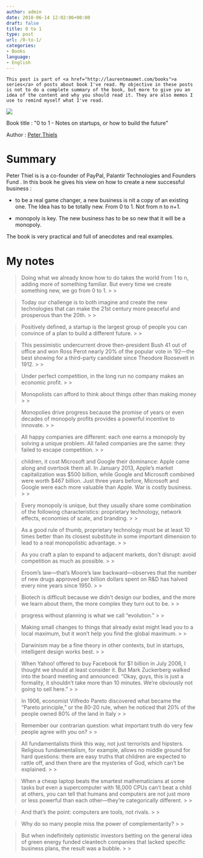 ```yaml
---
author: admin
date: 2018-06-14 12:02:06+00:00
draft: false
title: 0 to 1
type: post
url: /0-to-1/
categories:
- Books
language:
- English
---
```




    
    This post is part of <a href="http://laurentmaumet.com/books">a series</a> of posts about book I've read. My objective in these posts is not to do a complete summary of the book, but more to give you an idea of the content and why you should read it. They are also memos I use to remind myself what I've read.







![](https://www.dropbox.com/s/7bnq14oxsopa910/O%20to%201%20resize.png?dl=1)








Book title : "0 to 1 - Notes on startups, or how to build the future"







Author : [Peter Thiels](https://fr.wikipedia.org/wiki/Peter_Thiel)







# Summary







Peter Thiel is is a co-founder of PayPal, Palantir Technologies and Founders Fund . In this book he gives his view on how to create a new successful business :





  * to be a real game changer, a new business is nit a copy of an existing one. The Idea has to be totally new. From 0 to 1. Not from n to n+1.



  * monopoly is key. The new business has to be so new that it will be a monopoly.





The book is very practical and full of anecdotes and real examples.







# My notes







<blockquote>Doing what we already know how to do takes the world from 1 to n, adding more of something familiar. But every time we create something new, we go from 0 to 1.
> 
> </blockquote>







<blockquote>Today our challenge is to both imagine and create the new technologies that can make the 21st century more peaceful and prosperous than the 20th.
> 
> </blockquote>







<blockquote>Positively defined, a startup is the largest group of people you can convince of a plan to build a different future.
> 
> </blockquote>







<blockquote>This pessimistic undercurrent drove then-president Bush 41 out of office and won Ross Perot nearly 20% of the popular vote in ’92—the best showing for a third-party candidate since Theodore Roosevelt in 1912.
> 
> </blockquote>







<blockquote>Under perfect competition, in the long run no company makes an economic profit.
> 
> </blockquote>







<blockquote>Monopolists can afford to think about things other than making money
> 
> </blockquote>







<blockquote>Monopolies drive progress because the promise of years or even decades of monopoly profits provides a powerful incentive to innovate.
> 
> </blockquote>







<blockquote>All happy companies are different: each one earns a monopoly by solving a unique problem. All failed companies are the same: they failed to escape competition.
> 
> </blockquote>







<blockquote>children, it cost Microsoft and Google their dominance: Apple came along and overtook them all. In January 2013, Apple’s market capitalization was $500 billion, while Google and Microsoft combined were worth $467 billion. Just three years before, Microsoft and Google were each more valuable than Apple. War is costly business.
> 
> </blockquote>







<blockquote>Every monopoly is unique, but they usually share some combination of the following characteristics: proprietary technology, network effects, economies of scale, and branding.
> 
> </blockquote>







<blockquote>As a good rule of thumb, proprietary technology must be at least 10 times better than its closest substitute in some important dimension to lead to a real monopolistic advantage.
> 
> </blockquote>







<blockquote>As you craft a plan to expand to adjacent markets, don’t disrupt: avoid competition as much as possible.
> 
> </blockquote>







<blockquote>Eroom’s law—that’s Moore’s law backward—observes that the number of new drugs approved per billion dollars spent on R&D has halved every nine years since 1950.
> 
> </blockquote>







<blockquote>Biotech is difficult because we didn’t design our bodies, and the more we learn about them, the more complex they turn out to be.
> 
> </blockquote>







<blockquote>progress without planning is what we call “evolution.”
> 
> </blockquote>







<blockquote>Making small changes to things that already exist might lead you to a local maximum, but it won’t help you find the global maximum.
> 
> </blockquote>







<blockquote>Darwinism may be a fine theory in other contexts, but in startups, intelligent design works best.
> 
> </blockquote>







<blockquote>When Yahoo! offered to buy Facebook for $1 billion in July 2006, I thought we should at least consider it. But Mark Zuckerberg walked into the board meeting and announced: “Okay, guys, this is just a formality, it shouldn’t take more than 10 minutes. We’re obviously not going to sell here.”
> 
> </blockquote>







<blockquote>In 1906, economist Vilfredo Pareto discovered what became the “Pareto principle,” or the 80-20 rule, when he noticed that 20% of the people owned 80% of the land in Italy
> 
> </blockquote>







<blockquote>Remember our contrarian question: what important truth do very few people agree with you on?
> 
> </blockquote>







<blockquote>All fundamentalists think this way, not just terrorists and hipsters. Religious fundamentalism, for example, allows no middle ground for hard questions: there are easy truths that children are expected to rattle off, and then there are the mysteries of God, which can’t be explained.
> 
> </blockquote>







<blockquote>When a cheap laptop beats the smartest mathematicians at some tasks but even a supercomputer with 16,000 CPUs can’t beat a child at others, you can tell that humans and computers are not just more or less powerful than each other—they’re categorically different.
> 
> </blockquote>







<blockquote>And that’s the point: computers are tools, not rivals.
> 
> </blockquote>







<blockquote>Why do so many people miss the power of complementarity?
> 
> </blockquote>







<blockquote>But when indefinitely optimistic investors betting on the general idea of green energy funded cleantech companies that lacked specific business plans, the result was a bubble.
> 
> </blockquote>



